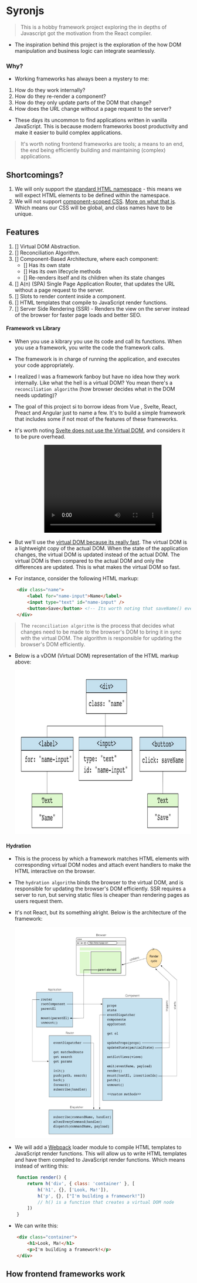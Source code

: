 # Syronjs

> This is a hobby framework project exploring the in depths of Javascript got the motivation from the React compiler.

- The inspiration behind this project is the exploration of the how DOM manipulation and business logic can integrate seamlessly.

### Why?

- Working frameworks has always been a mystery to me:
1. How do they work internally? 
1. How do they re-render a component?
1. How do they only update parts of the DOM that change?
1. How does the URL change without a page request to the server?

- These days its uncommon to find applications written in vanilla JavaScript. This is because modern frameworks boost productivity and make it easier to build complex applications.

> It's worth noting frontend frameworks are tools; a means to an end, the end being efficiently building and maintaining (complex) applications.

## Shortcomings?

1. We will only support the [standard HTML namespace](https://www.w3.org/1999/xhtml/) - this means we will expect HTML elements to be defined within the namespace.
1. We will not support [component-scoped CSS](https://www.gatsbyjs.com/docs/how-to/styling/css-modules/). [More on what that is](https://github.com/css-modules/css-modules). Which means our CSS will be global, and class names have to be unique.


## Features
1. [] Virtual DOM Abstraction.
1. [] Reconciliation Algorithm.
1. [] Component-Based Architecture, where each component:
    - [] Has its own state
    - [] Has its own lifecycle methods
    - [] Re-renders itself and its children when its state changes
1. [] A(n) (SPA) Single Page Application Router, that updates the URL without a page request to the server.
1. [] Slots to render content inside a component.
1. [] HTML templates that compile to JavaScript render functions.
1. [] Server Side Rendering (SSR) - Renders the view on the server instead of the browser for faster page loads and better SEO.

#### Framework vs Library

- When you use a kibrary you use its code and call its functions. When you use a framework, you write the code the framework calls.
- The framework is in charge of running the application, and executes your code appropriately.
- I realized I was a framework fanboy but have no idea how they work internally. Like what the hell is a virtual DOM? You mean there's a `reconciliation algorithm` (how browser decides what in the DOM needs updating)?

- The goal of this project si to borrow ideas from Vue , Svelte, React, Preact and Angular just to name a few. It's to build a simple framework that includes some if not most of the features of these frameworks.

- It's worth noting [Svelte does not use the Virtual DOM](https://svelte.dev/blog/virtual-dom-is-pure-overhead), and considers it to be pure overhead.

    <center><video width="320" height="240" controls src="./docs/im-fast.mp4" alt="I'M FAST AF BOIII"/></center>

- But we'll use the [virtual DOM because its really fast](https://www.youtube.com/watch?v=x7cQ3mrcKaY). The virtual DOM is a lightweight copy of the actual DOM. When the state of the application changes, the virtual DOM is updated instead of the actual DOM. The virtual DOM is then compared to the actual DOM and only the differences are updated. This is what makes the virtual DOM so fast.

- For instance, consider the following HTML markup:

```html
    <div class="name">
        <label for="name-input">Name</label>
        <input type="text" id="name-input" />
        <button>Save</button> <!-- Its worth noting that saveName() event handler is typically not shown in the HTML markup, but added programmatically -->
    </div>
```

> The `reconciliation algorithm` is the process that decides what changes need to be made to the browser's DOM to bring it in sync with the virtual DOM. The algorithm is responsible for updating the browser's DOM efficiently.

- Below is a vDOM (Virtual DOM) representation of the HTML markup above:

    ![Virtual DOM](./docs/vdom.png)


#### Hydration
- This is the process by which a framework matches HTML elements with corresponding virtual DOM nodes and attach event handlers to make the HTML interactive on the browser.
- The `hydration algorithm` binds the browser to the virtual DOM, and is responsible for updating the browser's DOM efficiently. SSR requires a server to run, but serving static files is cheaper than rendering pages as users request them.

- It's not React, but its something alright. Below is the architecture of the framework:

    ![SyronJS Framework Architecture](./docs/syronjs-arch.png)

- We will add a [Webpack](https://webpack.js.org/) loader module to compile HTML templates to JavaScript render functions. This will allow us to write HTML templates and have them compiled to JavaScript render functions. Which means instead of writing this:

```javascript
    function render() {
        return h('div', { class: 'container' }, [
            h('h1', {}, ['Look, Ma!']),
            h('p', {}, ["I'm building a framework!"])
            // h() is a function that creates a virtual DOM node
        ])
    }

```

- We can write this:

```html
    <div class="container">
        <h1>Look, Ma!</h1>
        <p>I'm building a framework!</p>
    </div>
```

## How frontend frameworks work
